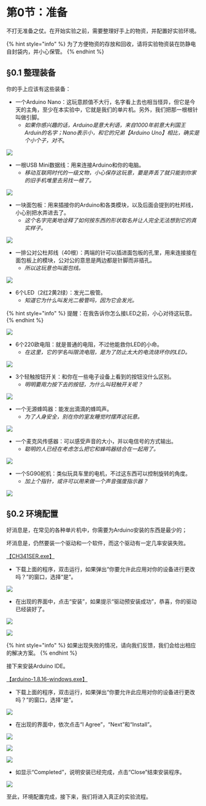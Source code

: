 # 第0节：准备

不打无准备之仗。在开始实验之前，需要整理好手上的物资，并配置好实验环境。

{% hint style="info" %}
为了方便物资的存放和回收，请将实验物资装在防静电自封袋内，并小心保管。
{% endhint %}

## §0.1 整理装备

你的手上应该有这些装备：

* 一个Arduino Nano：这玩意颜值不大行，名字看上去也相当怪异，但它是今天的主角，至少在本实验中，它就是我们的单片机。另外，我们把那一根根针叫做引脚。
  * _如果你感兴趣的话，Arduino是意大利语，来自1000年前意大利国王Arduin的名字；Nano表示小，和它的兄弟【Arduino Uno】相比，确实是个小个子，对不_。

![](.gitbook/assets/chap0\_img1\_arduinonano.jpg)

* 一根USB Mini数据线：用来连接Arduino和你的电脑。
  * _移动互联网时代的一级文物，小心保存这玩意，要是弄丢了就只能到你家的旧手机堆里去另找一根了。_

![](.gitbook/assets/chap0\_img2\_usbxian.jpg)

* 一块面包板：用来插接你的Arduino和各类模块，以及后面会提到的杜邦线，小心别把水弄进去了。
  * _这个名字完美地诠释了如何按东西的形状取名并让人完全无法想到它的真实样子。_

![](.gitbook/assets/chap0\_img3\_mianbaoban.jpg)

* 一排公对公杜邦线（40根）：两端的针可以插进面包板的孔里，用来连接接在面包板上的模块，公对公的意思是两边都是针脚而非插孔。
  * _所以这玩意也叫面包线。_

![](.gitbook/assets/chap0\_img4\_dubangxian.jpg)

* 6个LED（2红2黄2绿）：发光二极管。
  * _知道它为什么叫发光二极管吗，因为它会发光。_

{% hint style="info" %}
提醒：在我告诉你怎么接LED之前，小心对待这玩意。
{% endhint %}

![](.gitbook/assets/chap0\_img5\_led.jpg)

* 6个220欧电阻：就是普通的电阻，不过他能救你LED的小命。
  * _在这里，它的学名叫限流电阻，是为了防止太大的电流烧坏你的LED。_

![](.gitbook/assets/chap0\_img6\_dianzu.jpg)

* 3个轻触按钮开关：和你在一些电子设备上看到的按钮没什么区别。
  * _明明要用力按下去的按钮，为什么叫轻触开关呢？_

![](.gitbook/assets/chap0\_img7\_qingchukaiguan.jpg)

* 一个无源蜂鸣器：能发出滴滴的蜂鸣声。
  * _为了人身安全，别在你的室友睡觉时摆弄这玩意。_

![](.gitbook/assets/chap0\_img8\_fengmingqi.jpeg)

* 一个麦克风传感器：可以感受声音的大小，并以电信号的方式输出。
  * _聪明的人已经在考虑怎么把它和蜂鸣器结合在一起用了。_

![](.gitbook/assets/chap0\_img9\_maikefeng.jpeg)

* 一个SG90舵机：类似玩具车里的电机，不过这东西可以控制旋转的角度。
  * _加上个指针，或许可以用来做一个声音强度指示器？_

![](.gitbook/assets/chap0\_img10\_duoji.jpg)



## §0.2 环境配置

好消息是，在常见的各种单片机中，你需要为Arduino安装的东西是最少的；

坏消息是，仍然要装一个驱动和一个软件，而这个驱动有一定几率安装失败。

[【CH341SER.exe】](https://www.jianguoyun.com/p/DQpVhxQQmcGwBxjsjpsE)

* 下载上面的程序，双击运行，如果弹出“你要允许此应用对你的设备进行更改吗？”的窗口，选择“是”。

![](.gitbook/assets/chap0\_img11\_qudonganzhuang1.png)

* 在出现的界面中，点击“安装”，如果提示“驱动预安装成功”，恭喜，你的驱动已经装好了。

![](.gitbook/assets/chap0\_img12\_qudonganzhuang2.png)

![](.gitbook/assets/chap0\_img13\_qudonganzhuang3.png)

{% hint style="info" %}
如果出现失败的情况，请向我们反馈，我们会给出相应的解决方案。
{% endhint %}

接下来安装Arduino IDE。

[【arduino-1.8.16-windows.exe】](https://www.jianguoyun.com/p/DQpVhxQQmcGwBxjsjpsE)

* 下载上面的程序，双击运行，如果弹出“你要允许此应用对你的设备进行更改吗？”的窗口，选择“是”。

![](.gitbook/assets/chap0\_img14\_ideanzhuang1.png)

* 在出现的界面中，依次点击“I Agree”，“Next”和“Install”。

![](.gitbook/assets/chap0\_img15\_ideanzhuang2.png)

![](.gitbook/assets/chap0\_img16\_ideanzhuang3.png)

![](.gitbook/assets/chap0\_img17\_ideanzhuang4.png)

* 如显示“Completed”，说明安装已经完成，点击“Close”结束安装程序。

![](.gitbook/assets/chap0\_img18\_ideanzhuang5.png)

至此，环境配置完成，接下来，我们将进入真正的实验流程。
